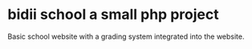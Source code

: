 # bidii school a small php project
Basic school website with a grading system integrated into the website.
